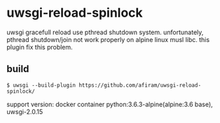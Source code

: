 # uwsgi-reload-spinlock

uwsgi gracefull reload use pthread shutdown system.
unfortunately, pthread shutdown/join not work properly on alpine linux musl libc.
this plugin fix this problem.

## build

```
$ uwsgi --build-plugin https://github.com/afiram/uwsgi-reload-spinlock/
```

support version: docker container python:3.6.3-alpine(alpine:3.6 base), uwsgi-2.0.15
